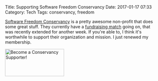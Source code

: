 Title: Supporting Software Freedom Conservancy
Date: 2017-01-17 07:33
Category: Tech
Tags: conservancy, freedom

[Software Freedom Conservancy](https://sfconservancy.org/) is a pretty awesome non-profit that does some great stuff. They currently have a [fundraising match](https://sfconservancy.org/news/2016/nov/29/private-internet-access-2016-fundraising-match/) going on, that was recently extended for another week. If you're able to, I think it's worthwhile to support their organization and mission. I just renewed my membership.

<a href="https://sfconservancy.org/supporter/"><img src="https://sfconservancy.org/img/supporter-badge.png" width="194" height="90" alt="Become a Conservancy Supporter!" border="0"/></a>

